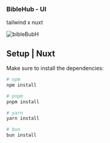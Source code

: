 ### BibleHub - UI 
tailwind x nuxt

![bibleBubH](https://github.com/David-code-hub/bibleHub/assets/55393687/12feea94-ba90-47c2-83b1-a3f0f6b1f6f0)

## Setup | Nuxt 

Make sure to install the dependencies:

```bash
# npm
npm install

# pnpm
pnpm install

# yarn
yarn install

# bun
bun install
```
